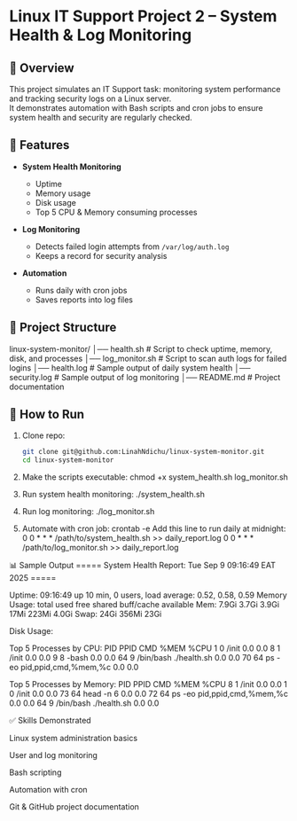 # Linux IT Support Project 2 – System Health & Log Monitoring

## 📌 Overview
This project simulates an IT Support task: monitoring system performance and tracking security logs on a Linux server.  
It demonstrates automation with Bash scripts and cron jobs to ensure system health and security are regularly checked.


## 🔧 Features
- **System Health Monitoring**  
  - Uptime  
  - Memory usage  
  - Disk usage  
  - Top 5 CPU & Memory consuming processes  

- **Log Monitoring**  
  - Detects failed login attempts from `/var/log/auth.log`  
  - Keeps a record for security analysis  

- **Automation**  
  - Runs daily with cron jobs  
  - Saves reports into log files  
## 📂 Project Structure
linux-system-monitor/
│── health.sh # Script to check uptime, memory, disk, and processes
│── log_monitor.sh # Script to scan auth logs for failed logins
│── health.log # Sample output of daily system health
│── security.log # Sample output of log monitoring
│── README.md # Project documentation
## 🚀 How to Run
1. Clone repo:
   ```bash
   git clone git@github.com:LinahNdichu/linux-system-monitor.git
   cd linux-system-monitor
 2. Make the scripts executable:
chmod +x system_health.sh log_monitor.sh

 3. Run system health monitoring:
./system_health.sh

 4. Run log monitoring:
./log_monitor.sh

 5. Automate with cron job:
crontab -e
Add this line to run daily at midnight:
0 0 * * * /path/to/system_health.sh >> daily_report.log
0 0 * * * /path/to/log_monitor.sh >> daily_report.log

📊 Sample Output
===== System Health Report: Tue Sep  9 09:16:49 EAT 2025 =====

Uptime:
 09:16:49 up 10 min,  0 users,  load average: 0.52, 0.58, 0.59
Memory Usage:
               total        used        free      shared  buff/cache   available
Mem:           7.9Gi       3.7Gi       3.9Gi        17Mi       223Mi       4.0Gi
Swap:           24Gi       356Mi        23Gi

Disk Usage:

Top 5 Processes by CPU:
  PID  PPID CMD                         %MEM %CPU
    1     0 /init                        0.0  0.0
    8     1 /init                        0.0  0.0
    9     8 -bash                        0.0  0.0
   64     9 /bin/bash ./health.sh        0.0  0.0
   70    64 ps -eo pid,ppid,cmd,%mem,%c  0.0  0.0

Top 5 Processes by Memory:
  PID  PPID CMD                         %MEM %CPU
    8     1 /init                        0.0  0.0
    1     0 /init                        0.0  0.0
   73    64 head -n 6                    0.0  0.0
   72    64 ps -eo pid,ppid,cmd,%mem,%c  0.0  0.0
   64     9 /bin/bash ./health.sh        0.0  0.0

 ✅ Skills Demonstrated

Linux system administration basics

User and log monitoring

Bash scripting

Automation with cron

Git & GitHub project documentation
